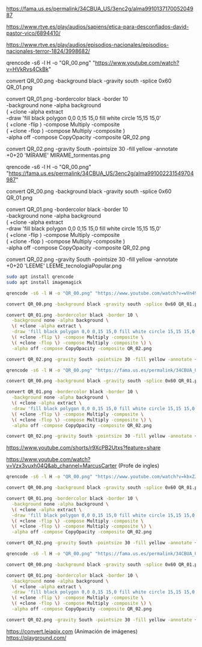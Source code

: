 https://fama.us.es/permalink/34CBUA_US/3enc2g/alma991013717005204987


https://www.rtve.es/play/audios/sapiens/etica-para-desconfiados-david-pastor-vico/6894410/

https://www.rtve.es/play/audios/episodios-nacionales/episodios-nacionales-terror-1824/3998682/



qrencode -s6 -l H -o "QR_00.png" "https://www.youtube.com/watch?v=HVkRvs4CkBk"

convert QR_00.png -background black -gravity south -splice 0x60 QR_01.png

convert QR_01.png -bordercolor black -border 10 \
  -background none -alpha background \
  \( +clone -alpha extract \
  -draw 'fill black polygon 0,0 0,15 15,0 fill white circle 15,15 15,0' \
  \( +clone -flip \) -compose Multiply -composite \
  \( +clone -flop \) -compose Multiply -composite \) \
  -alpha off -compose CopyOpacity -composite QR_02.png

convert QR_02.png -gravity South -pointsize 30 -fill yellow -annotate +0+20 'MÍRAME' MIRAME_tormentas.png

qrencode -s6 -l H -o "QR_00.png" "https://fama.us.es/permalink/34CBUA_US/3enc2g/alma991002231549704987"

convert QR_00.png -background black -gravity south -splice 0x60 QR_01.png

convert QR_01.png -bordercolor black -border 10 \
  -background none -alpha background \
  \( +clone -alpha extract \
  -draw 'fill black polygon 0,0 0,15 15,0 fill white circle 15,15 15,0' \
  \( +clone -flip \) -compose Multiply -composite \
  \( +clone -flop \) -compose Multiply -composite \) \
  -alpha off -compose CopyOpacity -composite QR_02.png

convert QR_02.png -gravity South -pointsize 30 -fill yellow -annotate +0+20 'LEEME' LEEME_tecnologiaPopular.png






``` bash
sudo apt install qrencode
sudo apt install imagemagick

qrencode -s6 -l H -o "QR_00.png" "https://www.youtube.com/watch?v=wVn491dV4lU"

convert QR_00.png -background black -gravity south -splice 0x60 QR_01.png

convert QR_01.png -bordercolor black -border 10 \
  -background none -alpha background \
  \( +clone -alpha extract \
  -draw 'fill black polygon 0,0 0,15 15,0 fill white circle 15,15 15,0' \
  \( +clone -flip \) -compose Multiply -composite \
  \( +clone -flop \) -compose Multiply -composite \) \
  -alpha off -compose CopyOpacity -composite QR_02.png

convert QR_02.png -gravity South -pointsize 30 -fill yellow -annotate +0+20 'MÍRAME' MIRAME_Medusa.png

qrencode -s6 -l H -o "QR_00.png" "https://fama.us.es/permalink/34CBUA_US/3enc2g/alma991012110989704987"

convert QR_00.png -background black -gravity south -splice 0x60 QR_01.png

convert QR_01.png -bordercolor black -border 10 \
  -background none -alpha background \
  \( +clone -alpha extract \
  -draw 'fill black polygon 0,0 0,15 15,0 fill white circle 15,15 15,0' \
  \( +clone -flip \) -compose Multiply -composite \
  \( +clone -flop \) -compose Multiply -composite \) \
  -alpha off -compose CopyOpacity -composite QR_02.png

convert QR_02.png -gravity South -pointsize 30 -fill yellow -annotate +0+20 'LEEME' LEEME_Medusa.png


```



https://www.youtube.com/shorts/r9XcPB2Utxs?feature=share



https://www.youtube.com/watch?v=Vzx3vuxh04Q&ab_channel=MarcusCarter (Profe de ingles)

``` bash
qrencode -s6 -l H -o "QR_00.png" "https://www.youtube.com/watch?v=kbxZJ8MK5Vw"

convert QR_00.png -background black -gravity south -splice 0x60 QR_01.png

convert QR_01.png -bordercolor black -border 10 \
  -background none -alpha background \
  \( +clone -alpha extract \
  -draw 'fill black polygon 0,0 0,15 15,0 fill white circle 15,15 15,0' \
  \( +clone -flip \) -compose Multiply -composite \
  \( +clone -flop \) -compose Multiply -composite \) \
  -alpha off -compose CopyOpacity -composite QR_02.png

convert QR_02.png -gravity South -pointsize 30 -fill yellow -annotate +0+20 'MÍRAME' MIRAME_Nauru.png

qrencode -s6 -l H -o "QR_00.png" "https://fama.us.es/permalink/34CBUA_US/3enc2g/alma991013379944204987"

convert QR_00.png -background black -gravity south -splice 0x60 QR_01.png

convert QR_01.png -bordercolor black -border 10 \
  -background none -alpha background \
  \( +clone -alpha extract \
  -draw 'fill black polygon 0,0 0,15 15,0 fill white circle 15,15 15,0' \
  \( +clone -flip \) -compose Multiply -composite \
  \( +clone -flop \) -compose Multiply -composite \) \
  -alpha off -compose CopyOpacity -composite QR_02.png

convert QR_02.png -gravity South -pointsize 30 -fill yellow -annotate +0+20 'LEEME' LEEME_Nauru.png

```


https://convert.leiapix.com (Animación de imágenes)
https://playground.com/




